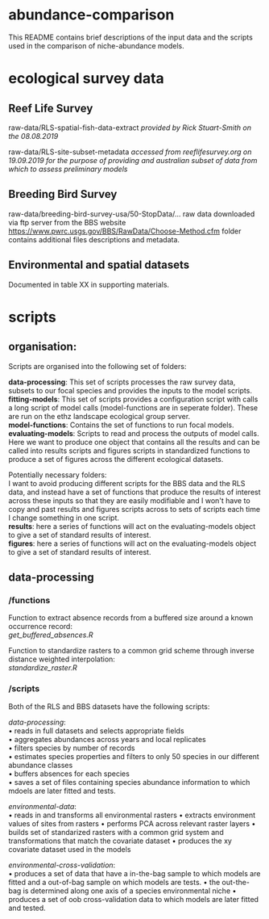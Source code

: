 # __abundance-comparison__

This README contains brief descriptions of the input data and the scripts used in the comparison of niche-abundance models. 


# __ecological survey data__

## Reef Life Survey

raw-data/RLS-spatial-fish-data-extract _provided by Rick Stuart-Smith on the 08.08.2019_

raw-data/RLS-site-subset-metadata _accessed from reeflifesurvey.org on 19.09.2019 for the purpose of providing and australian subset of data from which to assess preliminary models_

## Breeding Bird Survey

raw-data/breeding-bird-survey-usa/50-StopData/...
raw data downloaded via ftp server from the BBS website https://www.pwrc.usgs.gov/BBS/RawData/Choose-Method.cfm folder contains additional files descriptions and metadata.

## Environmental and spatial datasets

Documented in table XX in supporting materials.

# __scripts__

## __organisation__: 

Scripts are organised into the following set of folders:  
  
__data-processing__: This set of scripts processes the raw survey data, subsets to our focal species and provides the inputs to the model scripts.   
__fitting-models__: This set of scripts provides a configuration script with calls a long script of model calls (model-functions are in seperate folder). These are run on the ethz landscape ecological group server.   
__model-functions__: Contains the set of functions to run focal models.   
__evaluating-models__: Scripts to read and process the outputs of model calls. Here we want to produce one object that contains all the results and can be called into results scripts and figures scripts in standardized functions to produce a set of figures across the different ecological datasets.   

Potentially necessary folders:   
I want to avoid producing different scripts for the BBS data and the RLS data, and instead have a set of functions that produce the results of interest across these inputs so that they are easily modifiable and I won't have to copy and past results and figures scripts across to sets of scripts each time I change something in one script.   
__results__: here a series of functions will act on the evaluating-models object to give a set of standard results of interest.   
__figures__: here a series of functions will act on the evaluating-models object to give a set of standard results of interest.  


## __data-processing__

### /functions

Function to extract absence records from a buffered size around a known occurrence record:  
_get_buffered_absences.R_  
  
Function to standardize rasters to a common grid scheme through inverse distance weighted interpolation:  
_standardize_raster.R_    

### /scripts  

Both of the RLS and BBS datasets have the following scripts: 

_data-processing_:  
• reads in full datasets and selects appropriate fields  
• aggregates abundances across years and local replicates  
• filters species by number of records  
• estimates species properties and filters to only 50 species in our different abundance classes  
• buffers absences for each species  
• saves a set of files containing species abundance information to which mdoels are later fitted and tests. 

_environmental-data_:  
• reads in and transforms all environmental rasters
• extracts environment values of sites from rasters
• performs PCA across relevant raster layers
• builds set of standarized rasters with a common grid system and transformations that match the covariate dataset
• produces the xy covariate dataset used in the models

_environmental-cross-validation_:  
• produces a set of data that have a in-the-bag sample to which models are fitted and a out-of-bag sample on which models are tests. 
• the out-the-bag is determined along one axis of a species environmental niche 
• produces a  set of oob cross-validation data to which models are later fitted and tested.

